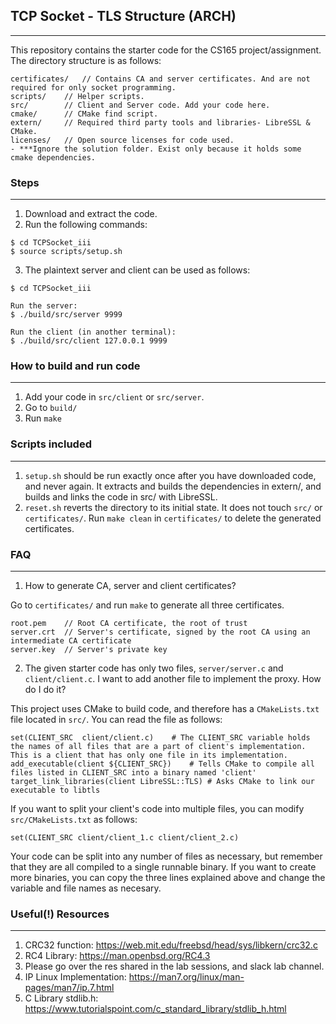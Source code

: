 ## TCP Socket - TLS Structure (ARCH)
------------------------

This repository contains the starter code for the CS165 project/assignment. The directory structure is as follows:
```
certificates/	// Contains CA and server certificates. And are not required for only socket programming.
scripts/	// Helper scripts.
src/		// Client and Server code. Add your code here.
cmake/		// CMake find script. 
extern/		// Required third party tools and libraries- LibreSSL & CMake.
licenses/	// Open source licenses for code used.
- ***Ignore the solution folder. Exist only because it holds some cmake dependencies.
```


### Steps
-------------------------
1. Download and extract the code.
2. Run the following commands:
```
$ cd TCPSocket_iii
$ source scripts/setup.sh

```
3. The plaintext server and client can be used as follows:
```
$ cd TCPSocket_iii

Run the server:
$ ./build/src/server 9999

Run the client (in another terminal):
$ ./build/src/client 127.0.0.1 9999
```

### How to build and run code
--------------------------
1. Add your code in `src/client` or `src/server`. 
2. Go to `build/`
3. Run `make`


### Scripts included
--------------------------
1. `setup.sh` should be run exactly once after you have downloaded code, and never again. It extracts and builds the dependencies in extern/, and builds and links the code in src/ with LibreSSL.
2. `reset.sh` reverts the directory to its initial state. It does not touch `src/` or `certificates/`. Run `make clean` in `certificates/` to delete the generated certificates.


### FAQ
--------------------------
1. How to generate CA, server and client certificates?

Go to `certificates/` and run `make` to generate all three certificates. 
```
root.pem	// Root CA certificate, the root of trust
server.crt	// Server's certificate, signed by the root CA using an intermediate CA certificate 
server.key	// Server's private key
```

2. The given starter code has only two files, `server/server.c` and `client/client.c`. I want to add another file to implement the proxy. How do I do it?

This project uses CMake to build code, and therefore has a `CMakeLists.txt` file located in `src/`. You can read the file as follows:
```
set(CLIENT_SRC	client/client.c)	# The CLIENT_SRC variable holds the names of all files that are a part of client's implementation. This is a client that has only one file in its implementation.
add_executable(client ${CLIENT_SRC})    # Tells CMake to compile all files listed in CLIENT_SRC into a binary named 'client'
target_link_libraries(client LibreSSL::TLS) # Asks CMake to link our executable to libtls
```
If you want to split your client's code into multiple files, you can modify `src/CMakeLists.txt` as follows:
```
set(CLIENT_SRC client/client_1.c client/client_2.c)
```
Your code can be split into any number of files as necessary, but remember that they are all compiled to a single runnable binary. 
If you want to create more binaries, you can copy the three lines explained above and change the variable and file names as necesary.


### Useful(!) Resources 
--------------------------
1.  CRC32 function: https://web.mit.edu/freebsd/head/sys/libkern/crc32.c
2. RC4 Library: https://man.openbsd.org/RC4.3
3. Please go over the res shared in the lab sessions, and slack lab channel.
4. IP Linux Implementation: https://man7.org/linux/man-pages/man7/ip.7.html
5. C Library stdlib.h: https://www.tutorialspoint.com/c_standard_library/stdlib_h.html
